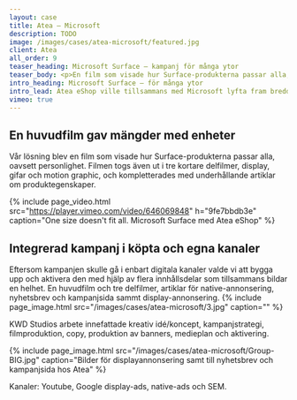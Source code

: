 ```yaml
---
layout: case
title: Atea – Microsoft
description: TODO
image: /images/cases/atea-microsoft/featured.jpg
client: Atea
all_order: 9
teaser_heading: Microsoft Surface — kampanj för många ytor
teaser_body: <p>En film som visade hur Surface-produkterna passar alla, oavsett personlighet.</p>
intro_heading: Microsoft Surface — för många ytor
intro_lead: Atea eShop ville tillsammans med Microsoft lyfta fram bredden av egenskaper hos produkterna inom Microsoft Surface. 
vimeo: true
---
```


## En huvudfilm gav mängder med enheter

Vår lösning blev en film som visade hur Surface-produkterna passar alla, oavsett personlighet. Filmen togs även ut i tre kortare delfilmer, display, gifar och motion graphic, och kompletterades med underhållande artiklar om produktegenskaper. 

{%
  include page_video.html
  src="https://player.vimeo.com/video/646069848"
  h="9fe7bbdb3e"
  caption="One size doesn't fit all. Microsoft Surface med Atea eShop"
%}

## Integrerad kampanj i köpta och egna kanaler

Eftersom kampanjen skulle gå i enbart digitala kanaler valde vi att bygga upp och aktivera den med hjälp av flera innhållsdelar som tillsammans bildar en helhet. En huvudfilm och tre
delfilmer, artiklar för native-annonsering, nyhetsbrev och kampanjsida sammt display-annonsering. 
{%
  include page_image.html
  src="/images/cases/atea-microsoft/3.jpg"
  caption=""
%}

KWD Studios arbete innefattade kreativ idé/koncept, kampanjstrategi, filmproduktion, copy, produktion av banners, medieplan och aktivering.

{%
  include page_image.html
  src="/images/cases/atea-microsoft/Group-BIG.jpg"
  caption="Bilder för displayannonsering samt till nyhetsbrev och kampanjsida hos Atea"
%}


Kanaler: Youtube, Google display-ads, native-ads och SEM.


